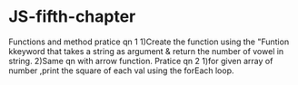 # JS-fifth-chapter
Functions and method
pratice qn 1
1)Create the  function using the "Funtion kkeyword that takes a string as argument & return the number of vowel in string.
2)Same qn with arrow function.
Pratice qn 2
1)for given array of number ,print the square of each val using the forEach loop.